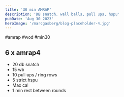 ```yaml
---
title: '30 min AMRAP'
description: 'DB snatch, wall balls, pull ups, hspu'
pubDate: 'Aug 30 2023'
heroImage: '/marcgasberg/blog-placeholder-4.jpg'
---
```

#amrap #wod #min30
## 6 x amrap4 
- 20 db snatch
- 15 wb
- 10 pull ups / ring rows
- 5 strict hspu
- Max cal
- 1 min rest between rounds
